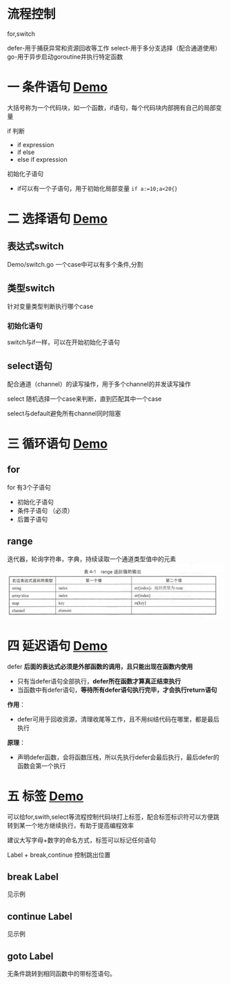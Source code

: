 # 流程控制
for,switch

defer-用于捕获异常和资源回收等工作
select-用于多分支选择（配合通道使用）
go-用于异步启动goroutine并执行特定函数

# 一 条件语句 [Demo](./Demo/if-else.go)
大括号称为一个代码块，如一个函数，if语句，每个代码块内部拥有自己的局部变量

if 判断
- if expression
- if  else
- else if expression


初始化子语句
- if可以有一个子语句，用于初始化局部变量 `if a:=10;a<20{}`

 
# 二 选择语句 [Demo](./Demo/switch.go)
## 表达式switch
Demo/switch.go 一个case中可以有多个条件,分割
## 类型switch
针对变量类型判断执行哪个case
### 初始化语句
switch与if一样，可以在开始初始化子语句

## select语句
配合通道（channel）的读写操作，用于多个channel的并发读写操作

select 随机选择一个case来判断，直到匹配其中一个case

select与default避免所有channel同时阻塞

# 三 循环语句 [Demo](./Demo/for.go)
## for
for 有3个子语句
- 初始化子语句
- 条件子语句 （必须）
- 后置子语句

## range
迭代器，轮询字符串，字典，持续读取一个通道类型值中的元素
![7](.README_images/400ec337.png)


# 四 延迟语句 [Demo](./Demo/defer.go)
defer **后面的表达式必须是外部函数的调用，且只能出现在函数内使用**
- 只有当defer语句全部执行，**defer所在函数才算真正结束执行**
- 当函数中有defer语句，**等待所有defer语句执行完毕，才会执行return语句**

**作用**：
- defer可用于回收资源，清理收尾等工作，且不用纠结代码在哪里，都是最后执行

**原理**：
- 声明defer函数，会将函数压栈，所以先执行defer会最后执行，最后defer的函数会第一个执行


# 五 标签 [Demo](./Demo/Label.py)
可以给for,swith,select等流程控制代码块打上标签，配合标签标识符可以方便跳转到某一个地方继续执行，有助于提高编程效率

建议大写字母+数字的命名方式，标签可以标记任何语句

Label + break,continue 控制跳出位置

## break Label
见示例

## continue Label
见示例

## goto Label
无条件跳转到相同函数中的带标签语句。